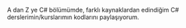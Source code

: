 A dan Z ye C# bölümümde, farklı kaynaklardan edindiğim C# derslerimin/kurslarımın kodlarını paylaşıyorum.
